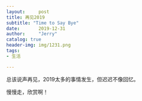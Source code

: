```yaml
---
layout:     post
title: 再见2019
subtitle: "Time to Say Bye"
date:       2019-12-31
author:     "Jerry"
catalog: true
header-img: img/1231.png
tags:
- 生活

---
```



总该说声再见，2019太多的事情发生，但迟迟不像回忆。

慢慢走，欣赏啊！
